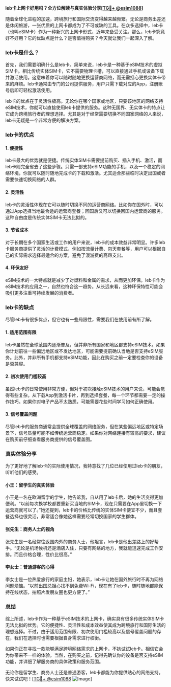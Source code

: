 **leb卡上网卡好用吗？全方位解读与真实体验分享[[TG💪+ @esim1088](https://t.me/s/esim1088)]**

随着全球化进程的加速，跨境旅行和国际交流变得越来越频繁。无论是商务出差还是休闲旅游，一张优质的上网卡都成为了不可或缺的工具。在众多选择中，leb卡（也叫eSIM卡）作为一种新兴的上网卡形式，近年来备受关注。那么，leb卡究竟好不好用？它的优缺点是什么？是否值得购买？今天就让我们一起深入了解。

### leb卡是什么？

首先，我们需要明确什么是leb卡。简单来说，leb卡是一种基于eSIM技术的虚拟SIM卡。相比传统实体SIM卡，它不需要物理卡槽，可以直接通过手机或设备下载并激活使用。这意味着你可以随时随地更换运营商网络，而无需担心更换实体卡带来的麻烦。leb卡通常由专门的公司提供服务，用户只需下载对应的App，注册账号后即可轻松激活使用。

leb卡的优点在于灵活性极高。无论你在哪个国家或地区，只要该地区的网络支持eSIM技术，你就可以直接使用leb卡提供的服务。这种无国界、无实体卡的特点让它成为跨境旅行者的理想选择。尤其是对于经常需要切换不同国家网络的人来说，leb卡无疑是一个非常方便的解决方案。

### leb卡的优点

#### 1. **便捷性**
   leb卡最大的优势就是便捷。传统实体SIM卡需要提前购买、插入手机、激活，而leb卡则完全省去了这些步骤。只需一部支持eSIM功能的手机，以及一个稳定的网络环境，你就可以随时随地完成卡的下载和激活。尤其适合那些临时决定出国或者需要快速切换网络的人群。

#### 2. **灵活性**
   leb卡的灵活性体现在它可以随时切换不同的运营商网络。比如你在国外时，可以通过App选择当地最合适的运营商套餐；回国后又可以切换回国内运营商的服务。这种自由度是传统实体SIM卡无法比拟的。

#### 3. **节省成本**
   对于长期在多个国家生活或工作的用户来说，leb卡的成本效益非常明显。许多leb卡服务商提供了灵活的计费模式，例如按流量计费、包天套餐等，用户可以根据自己的实际需求选择最适合的方案，避免了漫游费的高昂支出。

#### 4. **环保友好**
   eSIM技术的一大特点就是减少了对塑料和金属的需求，从而更加环保。leb卡作为eSIM技术的应用之一，自然也符合这一趋势。从长远来看，这种环保特性可能会吸引更多注重可持续发展的消费者。

### leb卡的缺点

尽管leb卡有很多优点，但它也有一些局限性，需要我们在使用前有所了解。

#### 1. **适用范围有限**
   leb卡虽然在全球范围内逐渐普及，但并非所有国家和地区都支持eSIM技术。如果你计划前往一些偏远地区或不发达地区，可能需要提前确认当地是否支持eSIM服务。此外，并非所有手机都支持eSIM功能，因此在购买之前一定要检查你的设备是否兼容。

#### 2. **初次使用门槛较高**
   虽然leb卡的日常使用非常方便，但对于初次接触eSIM技术的用户来说，可能会觉得有些复杂。从下载App到激活卡片，再到选择套餐，每一个环节都需要一定的操作技巧。如果你对电子产品不太熟悉，可能需要花些时间学习如何正确使用。

#### 3. **信号覆盖问题**
   尽管leb卡的服务商通常会提供全球覆盖的网络服务，但在某些偏远地区或特定场景下，信号质量可能不如传统运营商稳定。如果你对网络连接有较高的要求，建议在购买前仔细查看服务商提供的信号覆盖图。

### 真实体验分享

为了更好地了解leb卡的实际使用情况，我特意找了几位已经使用过leb卡的朋友，听听他们的感受。

#### 小王：留学生的真实体验
小王是一名在欧洲留学的学生，她告诉我，自从用了leb卡后，她的生活变得更加便利。“以前每次换学校都要重新买当地的SIM卡，现在只需要在App里切换一下运营商就可以了。”她还提到，leb卡的价格比传统的实体SIM卡便宜不少，而且套餐选择也很灵活，非常适合像她这样需要经常切换国家的学生群体。

#### 张先生：商务人士的视角
张先生是一名经常往返国内外的商务人士，他坦言，leb卡是他出差路上的好帮手。“无论是机场候机还是酒店入住，只要有网络的地方，我就能迅速完成工作安排。而且价格合理，性价比很高。”

#### 李女士：普通游客的心得
李女士是一位热爱旅行的家庭主妇，她表示，leb卡让她在国外旅行时不再为网络问题烦恼。“以前出国总担心找不到免费Wi-Fi，现在有了leb卡，随时随地都能保持在线状态，拍照片发朋友圈也更方便了。”

### 总结

综上所述，leb卡作为一种基于eSIM技术的上网卡，确实具有很多传统实体SIM卡无法比拟的优势。它的便捷性、灵活性和成本效益使其成为跨境旅行和国际生活的理想选择。不过，由于适用范围有限、初次使用门槛较高以及信号覆盖问题的存在，我们在选择时也需要根据自身需求进行权衡。

如果你正在寻找一款能够满足跨境网络需求的上网卡，不妨试试leb卡。相信它会为你带来不一样的体验。当然，在购买之前，记得先确认你的设备是否支持eSIM功能，并详细了解服务商的具体政策和服务范围。

无论你是留学生、商务人士还是普通游客，leb卡都能为你提供贴心的网络支持。快来试试吧！[[TG💪+ @esim1088](https://t.me/s/esim1088) ![Image](https://i.postimg.cc/4NQfJmqS/Snipaste-2025-05-13-00-14-12.png)]